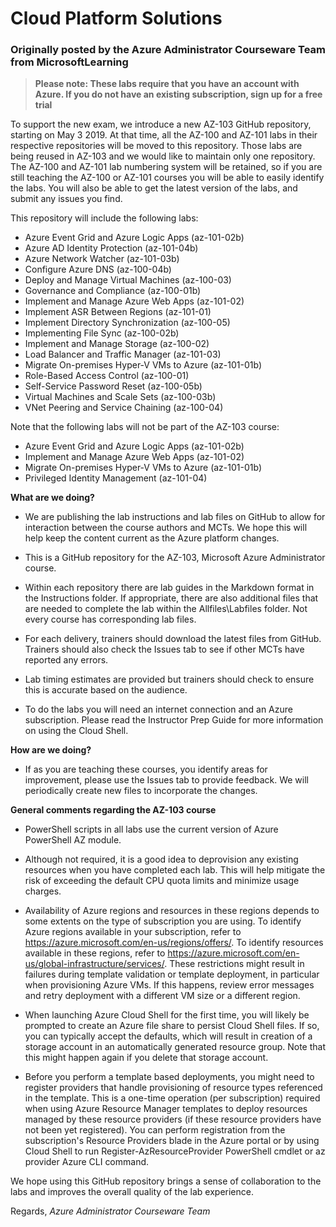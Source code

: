 # Cloud Platform Solutions 
### Originally posted by the Azure Administrator Courseware Team from MicrosoftLearning

> **Please note: These labs require that you have an account with Azure. If you do not have an existing subscription, sign up for a free trial**


To support the new exam, we introduce a new AZ-103 GitHub repository, starting on May 3 2019. At that time, all the AZ-100 and AZ-101 labs in their respective repositories will be moved to this repository. Those labs are being reused in AZ-103 and we would like to maintain only one repository. The AZ-100 and AZ-101 lab numbering system will be retained, so if you are still teaching the AZ-100 or AZ-101 courses you will be able to easily identify the labs. You will also be able to get the latest version of the labs, and submit any issues you find.

This repository will include the following labs:

-  Azure Event Grid and Azure Logic Apps (az-101-02b)
-  Azure AD Identity Protection (az-101-04b)
-  Azure Network Watcher (az-101-03b)
-  Configure Azure DNS (az-100-04b)
-  Deploy and Manage Virtual Machines (az-100-03)
-  Governance and Compliance (az-100-01b)
-  Implement and Manage Azure Web Apps (az-101-02)
-  Implement ASR Between Regions (az-101-01)
-  Implement Directory Synchronization (az-100-05)
-  Implementing File Sync (az-100-02b)
-  Implement and Manage Storage (az-100-02)
-  Load Balancer and Traffic Manager (az-101-03)
-  Migrate On-premises Hyper-V VMs to Azure (az-101-01b)
-  Role-Based Access Control (az-100-01)
-  Self-Service Password Reset (az-100-05b)
-  Virtual Machines and Scale Sets (az-100-03b)
-  VNet Peering and Service Chaining (az-100-04)

Note that the following labs will not be part of the AZ-103 course:

-  Azure Event Grid and Azure Logic Apps (az-101-02b)
-  Implement and Manage Azure Web Apps (az-101-02)
-  Migrate On-premises Hyper-V VMs to Azure (az-101-01b)
-  Privileged Identity Management (az-101-04)

**What are we doing?**

*	We are publishing the lab instructions and lab files on GitHub to allow for interaction between the course authors and MCTs. We hope this will help  keep the content current as the Azure platform changes.

*	This is a GitHub repository for the AZ-103, Microsoft Azure Administrator course.

*	Within each repository there are lab guides in the Markdown format in the Instructions folder. If appropriate, there are also additional files that are needed to complete the lab within the Allfiles\Labfiles folder. Not every course has corresponding lab files.

*	For each delivery, trainers should download the latest files from GitHub. Trainers should also check the Issues tab to see if other MCTs have reported any errors.

*	Lab timing estimates are provided but trainers should check to ensure this is accurate based on the audience.

*	To do the labs you will need an internet connection and an Azure subscription. Please read the Instructor Prep Guide for more information on using the Cloud Shell.

**How are we doing?**

*	If as you are teaching these courses, you identify areas for improvement, please use the Issues tab to provide feedback. We will periodically create new files to incorporate the changes.

**General comments regarding the AZ-103 course**

* PowerShell scripts in all labs use the current version of Azure PowerShell AZ module.

* Although not required, it is a good idea to deprovision any existing resources when you have completed each lab. This will help mitigate the risk of exceeding the default CPU quota limits and minimize usage charges.

* Availability of Azure regions and resources in these regions depends to some extents on the type of subscription you are using. To identify Azure regions available in your subscription, refer to https://azure.microsoft.com/en-us/regions/offers/. To identify resources available in these regions, refer to https://azure.microsoft.com/en-us/global-infrastructure/services/. These restrictions might result in failures during template validation or template deployment, in particular when provisioning Azure VMs. If this happens, review error messages and retry deployment with a different VM size or a different region.

* When launching Azure Cloud Shell for the first time, you will likely be prompted to create an Azure file share to persist Cloud Shell files. If so, you can typically accept the defaults, which will result in creation of a storage account in an automatically generated resource group. Note that this might happen again if you delete that storage account.

* Before you perform a template based deployments, you might need to register providers that handle provisioning of resource types referenced in the template. This is a one-time operation (per subscription) required when using Azure Resource Manager templates to deploy resources managed by these resource providers (if these resource providers have not been yet registered). You can perform registration from the subscription's Resource Providers blade in the Azure portal or by using Cloud Shell to run Register-AzResourceProvider PowerShell cmdlet or az provider Azure CLI command.

We hope using this GitHub repository brings a sense of collaboration to the labs and improves the overall quality of the lab experience.

Regards,
*Azure Administrator Courseware Team*
